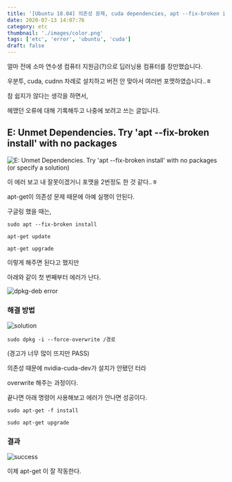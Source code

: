```yaml
---
title: '[Ubuntu 18.04] 의존성 문제, cuda dependencies, apt --fix-broken install'
date: 2020-07-13 14:07:76
category: etc
thumbnail: './images/color.png'
tags: ['etc', 'error', 'ubuntu', 'cuda']
draft: false
---
```


얼마 전에 소마 연수생 컴퓨터 지원금(?)으로 딥러닝용 컴퓨터를 장만했습니다.

우분투, cuda, cudnn 차례로 설치하고 버전 안 맞아서 여러번 포맷하였습니다..ㅎ

참 쉽지가 않다는 생각을 하면서,

헤맸던 오류에 대해 기록해두고 나중에 보려고 쓰는 글입니다.

## E: Unmet Dependencies. Try 'apt --fix-broken install' with no packages

![E: Unmet Dependencies. Try 'apt --fix-broken install' with no packages (or specify a solution)](./images/ubuntu/apt-get-error.png)

이 에러 보고 내 잘못이겠거니 포맷을 2번정도 한 것 같다..ㅎ

apt-get이 의존성 문제 때문에 아예 실행이 안된다.

구글링 했을 때는,

`sudo apt --fix-broken install`

`apt-get update`

`apt-get upgrade`

이렇게 해주면 된다고 했지만

아래와 같이 첫 번째부터 에러가 난다.

![dpkg-deb error](./images/ubuntu/dpkg-deb-err.png)

### 해결 방법

![solution](./images/ubuntu/solution.png)

`sudo dpkg -i --force-overwrite /경로`

(경고가 너무 많이 뜨지만 PASS)

의존성 때문에 nvidia-cuda-dev가 설치가 안됐던 터라

overwrite 해주는 과정이다.

끝나면 아래 명령어 사용해보고 에러가 안나면 성공이다.

`sudo apt-get -f install`

`sudo apt-get upgrade`

### 결과

![success](./images/ubuntu/apt-get-success.png)

이제 apt-get 이 잘 작동한다.
